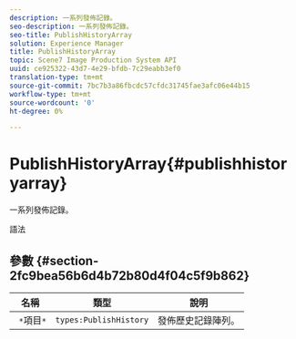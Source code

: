 ```yaml
---
description: 一系列發佈記錄。
seo-description: 一系列發佈記錄。
seo-title: PublishHistoryArray
solution: Experience Manager
title: PublishHistoryArray
topic: Scene7 Image Production System API
uuid: ce925322-43d7-4e29-bfdb-7c29eabb3ef0
translation-type: tm+mt
source-git-commit: 7bc7b3a86fbcdc57cfdc31745fae3afc06e44b15
workflow-type: tm+mt
source-wordcount: '0'
ht-degree: 0%

---
```



# PublishHistoryArray{#publishhistoryarray}

一系列發佈記錄。

語法

## 參數 {#section-2fc9bea56b6d4b72b80d4f04c5f9b862}

| 名稱 | 類型 | 說明 |
|---|---|---|
| ` *`項目`*` | `types:PublishHistory` | 發佈歷史記錄陣列。 |

